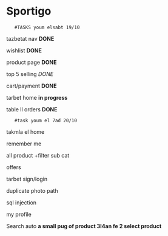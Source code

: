 # Sportigo
       #TASKS youm elsabt 19/10
tazbetat nav               **DONE**

wishlist               **DONE**

product page                 **DONE**

top 5 selling             *DONE*

cart/payment                  **DONE**

tarbet home                    **in progress**

table ll orders                  **DONE**

       #task youm el 7ad 20/10

takmla el home

remember me

all product +filter sub cat

offers

tarbet sign/login

duplicate photo path 

sql injection

my profile

Search auto **a small pug of product 3l4an fe 2 select product**

